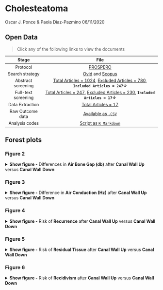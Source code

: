 Cholesteatoma
================
Oscar J. Ponce & Paola Diaz-Pazmino
06/11/2020

## Open Data

> Click any of the following links to view the documents

|        Stage        |                                                                                                                                                                                File                                                                                                                                                                                 |
| :-----------------: | :-----------------------------------------------------------------------------------------------------------------------------------------------------------------------------------------------------------------------------------------------------------------------------------------------------------------------------------------------------------------: |
|      Protocol       |                                                                                                                                         [PROSPERO](https://www.crd.york.ac.uk/prospero/display_record.php?RecordID=184029)                                                                                                                                          |
|   Search strategy   |                                                                                 [Ovid](https://github.com/ponceoscarj/Cholesteatoma/blob/main/2%20Search%20Strategy/ovid.csv) and [Scopus](https://github.com/ponceoscarj/Cholesteatoma/blob/main/2%20Search%20Strategy/scopus.csv)                                                                                 |
| Abstract screening  |   [Total Articles = 1024](https://github.com/ponceoscarj/Cholesteatoma/blob/main/3%20Articles%20for%20Abstract%20Screening/AbstractScreening_TotalStudies.txt), [Excluded Articles = 780](https://github.com/ponceoscarj/Cholesteatoma/blob/main/3%20Articles%20for%20Abstract%20Screening/AbstractScreening_ExcludedStudies.txt), **`Included Articles = 247`↓**   |
| Full-text screening | [Total Articles = 247](https://github.com/ponceoscarj/Cholesteatoma/blob/main/4%20Articles%20for%20Full%20Text%20Screening/FulltextScreening_TotalStudies.txt), [Excluded Articles = 230](https://github.com/ponceoscarj/Cholesteatoma/blob/main/4%20Articles%20for%20Full%20Text%20Screening/FulltextScreening_ExcludedStudies.txt), **`Included Articles = 17`↓** |
|   Data Extraction   |                                                                                                      [Total Articles = 17](https://github.com/ponceoscarj/Cholesteatoma/blob/main/5%20Included%20Articles%20for%20Data%20Extraction/IncludedStudies_SRMA.txt)                                                                                                       |
|  Raw Outcome data   |                                                                                                                           [Available as `.CSV`](https://github.com/ponceoscarj/Cholesteatoma/blob/main/6%20Extracted%20Data/outcomes.csv)                                                                                                                           |
|   Analysis codes    |                                                                                                                                 [Script as `R Markdown`](https://github.com/ponceoscarj/Cholesteatoma/blob/main/Cholesteatoma.Rmd)                                                                                                                                  |

## Forest plots

### Figure 2

<details>

<summary><b>Show figure -</b> Differences in <b>Air Bone Gap (db)</b>
after <b>Canal Wall Up</b> versus <b>Canal Wall Down</b></summary>

![](Cholesteatoma_files/figure-gfm/abg-1.svg)<!-- -->

</details>

### Figure 3

<details>

<summary><b>Show figure -</b> Difference in <b>Air Conduction (Hz)</b>
after <b>Canal Wall Up</b> versus <b>Canal Wall Down</b></summary>

![](Cholesteatoma_files/figure-gfm/ac-1.svg)<!-- -->

</details>

### Figure 4

<details>

<summary><b>Show figure -</b> Risk of <b>Recurrence</b> after <b>Canal
Wall Up</b> versus <b>Canal Wall Down</b></summary>

![](Cholesteatoma_files/figure-gfm/recurrence-1.svg)<!-- -->

</details>

### Figure 5

<details>

<summary><b>Show figure -</b> Risk of <b>Residual Tissue</b> after
<b>Canal Wall Up</b> versus <b>Canal Wall Down</b></summary>

![](Cholesteatoma_files/figure-gfm/residual-1.svg)<!-- -->

</details>

### Figure 6

<details>

<summary><b>Show figure -</b> Risk of <b>Recidivism</b> after <b>Canal
Wall Up</b> versus <b>Canal Wall Down</b></summary>

![](Cholesteatoma_files/figure-gfm/recidivism-1.svg)<!-- -->

</details>
